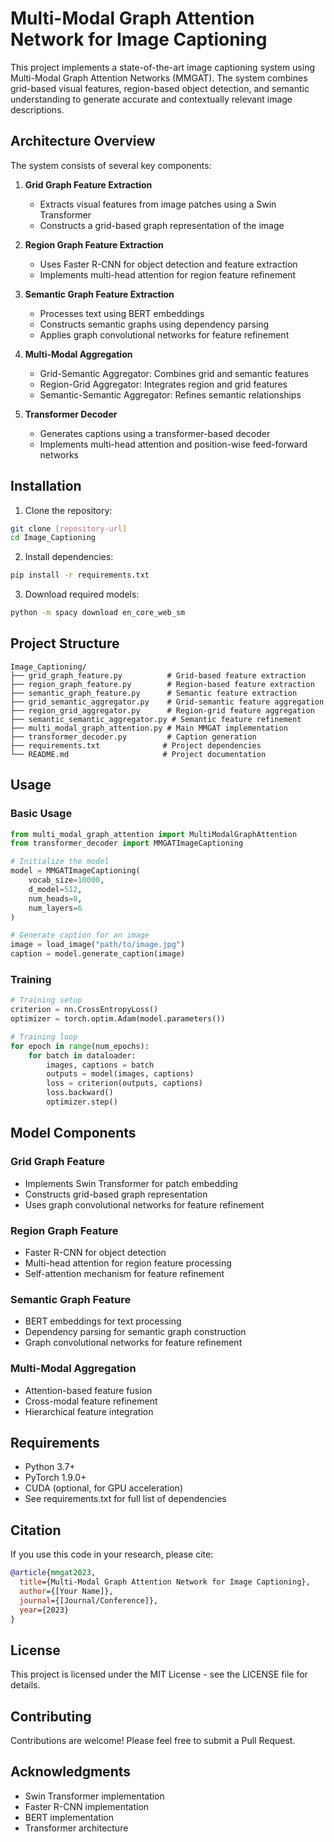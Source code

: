 # Multi-Modal Graph Attention Network for Image Captioning

This project implements a state-of-the-art image captioning system using Multi-Modal Graph Attention Networks (MMGAT). The system combines grid-based visual features, region-based object detection, and semantic understanding to generate accurate and contextually relevant image descriptions.

## Architecture Overview

The system consists of several key components:

1. **Grid Graph Feature Extraction**
   - Extracts visual features from image patches using a Swin Transformer
   - Constructs a grid-based graph representation of the image

2. **Region Graph Feature Extraction**
   - Uses Faster R-CNN for object detection and feature extraction
   - Implements multi-head attention for region feature refinement

3. **Semantic Graph Feature Extraction**
   - Processes text using BERT embeddings
   - Constructs semantic graphs using dependency parsing
   - Applies graph convolutional networks for feature refinement

4. **Multi-Modal Aggregation**
   - Grid-Semantic Aggregator: Combines grid and semantic features
   - Region-Grid Aggregator: Integrates region and grid features
   - Semantic-Semantic Aggregator: Refines semantic relationships

5. **Transformer Decoder**
   - Generates captions using a transformer-based decoder
   - Implements multi-head attention and position-wise feed-forward networks

## Installation

1. Clone the repository:

```bash
git clone [repository-url]
cd Image_Captioning
```

2. Install dependencies:

```bash
pip install -r requirements.txt
```

3. Download required models:

```bash
python -m spacy download en_core_web_sm
```

## Project Structure

```
Image_Captioning/
├── grid_graph_feature.py          # Grid-based feature extraction
├── region_graph_feature.py        # Region-based feature extraction
├── semantic_graph_feature.py      # Semantic feature extraction
├── grid_semantic_aggregator.py    # Grid-semantic feature aggregation
├── region_grid_aggregator.py      # Region-grid feature aggregation
├── semantic_semantic_aggregator.py # Semantic feature refinement
├── multi_modal_graph_attention.py # Main MMGAT implementation
├── transformer_decoder.py         # Caption generation
├── requirements.txt              # Project dependencies
└── README.md                     # Project documentation
```

## Usage

### Basic Usage

```python
from multi_modal_graph_attention import MultiModalGraphAttention
from transformer_decoder import MMGATImageCaptioning

# Initialize the model
model = MMGATImageCaptioning(
    vocab_size=10000,
    d_model=512,
    num_heads=8,
    num_layers=6
)

# Generate caption for an image
image = load_image("path/to/image.jpg")
caption = model.generate_caption(image)
```

### Training

```python
# Training setup
criterion = nn.CrossEntropyLoss()
optimizer = torch.optim.Adam(model.parameters())

# Training loop
for epoch in range(num_epochs):
    for batch in dataloader:
        images, captions = batch
        outputs = model(images, captions)
        loss = criterion(outputs, captions)
        loss.backward()
        optimizer.step()
```

## Model Components

### Grid Graph Feature

- Implements Swin Transformer for patch embedding
- Constructs grid-based graph representation
- Uses graph convolutional networks for feature refinement

### Region Graph Feature

- Faster R-CNN for object detection
- Multi-head attention for region feature processing
- Self-attention mechanism for feature refinement

### Semantic Graph Feature

- BERT embeddings for text processing
- Dependency parsing for semantic graph construction
- Graph convolutional networks for feature refinement

### Multi-Modal Aggregation

- Attention-based feature fusion
- Cross-modal feature refinement
- Hierarchical feature integration

## Requirements

- Python 3.7+
- PyTorch 1.9.0+
- CUDA (optional, for GPU acceleration)
- See requirements.txt for full list of dependencies

## Citation

If you use this code in your research, please cite:

```bibtex
@article{mmgat2023,
  title={Multi-Modal Graph Attention Network for Image Captioning},
  author={[Your Name]},
  journal={[Journal/Conference]},
  year={2023}
}
```

## License

This project is licensed under the MIT License - see the LICENSE file for details.

## Contributing

Contributions are welcome! Please feel free to submit a Pull Request.

## Acknowledgments

- Swin Transformer implementation
- Faster R-CNN implementation
- BERT implementation
- Transformer architecture
